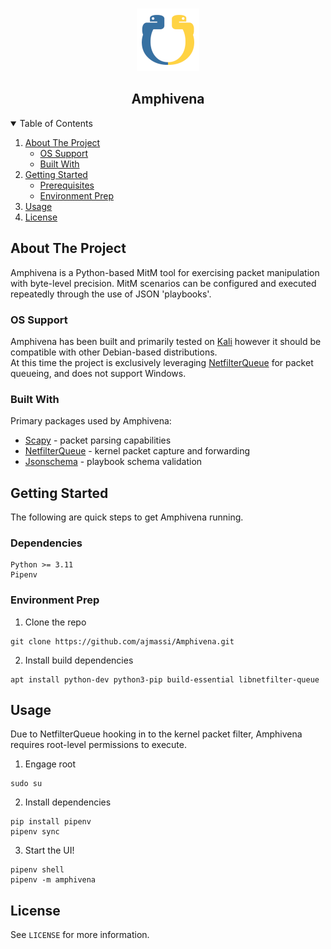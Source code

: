 <!-- Based on the Best-README-Template:
https://github.com/othneildrew/Best-README-Template/blob/master/README.md -->

<!-- PROJECT LOGO -->
<br />
<p align="center">
  <img src="images/logo.png" alt="Logo" width=100>
<p>
<h2 align="center">Amphivena</h2>


<!-- TABLE OF CONTENTS -->
<details open="open">
  <summary>Table of Contents</summary>
  <ol>
    <li>
      <a href="#about-the-project">About The Project</a>
      <ul>
        <li><a href="#os-support">OS Support</a></li>
        <li><a href="#built-with">Built With</a></li>
      </ul>
    </li>
    <li>
      <a href="#getting-started">Getting Started</a>
      <ul>
        <li><a href="#prerequisites">Prerequisites</a></li>
        <li><a href="#environment-prep">Environment Prep</a></li>
      </ul>
    </li>
    <li><a href="#usage">Usage</a></li>
    <li><a href="#license">License</a></li>
  </ol>
</details>



<!-- ABOUT THE PROJECT -->
## About The Project
Amphivena is a Python-based MitM tool for exercising packet manipulation with byte-level precision. MitM scenarios can be configured and executed repeatedly through the use of JSON 'playbooks'.


### OS Support
Amphivena has been built and primarily tested on [Kali](https://www.kali.org/) however it should be compatible with other Debian-based distributions.    
At this time the project is exclusively leveraging [NetfilterQueue](https://github.com/kti/python-netfilterqueue) for packet queueing, and does not support Windows.


### Built With
Primary packages used by Amphivena:
* [Scapy](https://github.com/secdev/scapy) - packet parsing capabilities
* [NetfilterQueue](https://github.com/kti/python-netfilterqueue) - kernel packet capture and forwarding
* [Jsonschema](https://github.com/python-jsonschema/jsonschema) - playbook schema validation

<!-- GETTING STARTED -->
## Getting Started

The following are quick steps to get Amphivena running.

### Dependencies
```
Python >= 3.11
Pipenv
```

### Environment Prep
1. Clone the repo
```
git clone https://github.com/ajmassi/Amphivena.git
```
2. Install build dependencies
```
apt install python-dev python3-pip build-essential libnetfilter-queue
```

<!-- USAGE EXAMPLES -->
## Usage
Due to NetfilterQueue hooking in to the kernel packet filter, Amphivena requires root-level permissions to execute.
1. Engage root
```
sudo su
```
2. Install dependencies
```
pip install pipenv
pipenv sync
```
3. Start the UI!
```
pipenv shell
pipenv -m amphivena
```


<!-- LICENSE -->
## License

See `LICENSE` for more information.

